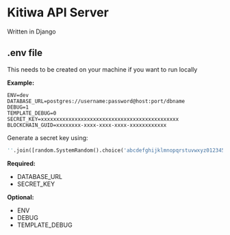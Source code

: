 # Kitiwa API Server
Written in Django

## .env file
This needs to be created on your machine if you want to run locally  

**Example:**
```
ENV=dev
DATABASE_URL=postgres://username:password@host:port/dbname
DEBUG=1
TEMPLATE_DEBUG=0
SECRET_KEY=xxxxxxxxxxxxxxxxxxxxxxxxxxxxxxxxxxxxxxxxxxxxx
BLOCKCHAIN_GUID=xxxxxxxx-xxxx-xxxx-xxxx-xxxxxxxxxxxx
```

Generate a secret key using:
```python
''.join([random.SystemRandom().choice('abcdefghijklmnopqrstuvwxyz0123456789!@#$%^&*(-_=+)') for i in range(50)])
```

**Required:**

- DATABASE_URL
- SECRET_KEY

**Optional:**

- ENV
- DEBUG
- TEMPLATE_DEBUG



